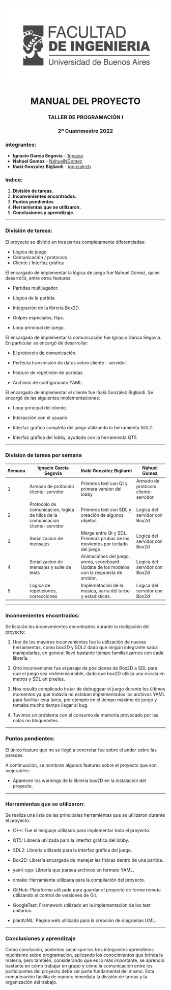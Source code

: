 <center>

![](data/FIUBA.png)
<h1>MANUAL DEL PROYECTO </h1>
<h3>TALLER DE PROGRAMACIÓN I</h3>
<h3>2º Cuatrimestre 2022</h3>
</center>

### integrantes:

* **Ignacio Garcia Segovia** - [1gnacio](https://github.com/1gnacio)
* **Nahuel Gomez** - [NahuelNGomez](https://github.com/NahuelNGomez)
* **Iñaki Gonzalez Bigliardi** - [igonzalezb](https://github.com/igonzalezb)


### Indice:
1) **División de tareas.**
2) **Inconvenientes encontrados.**
3) **Puntos pendientes**
4) **Herramientas que se utilizaron.**
5) **Conclusiones y aprendizaje.**

-----------

### División de tareas:

El proyecto se dividió en tres partes completamente diferenciadas:
* Lógica de juego
* Comunicación / protocolo
* Cliente / Interfaz gráfica

El encargado de implementar la lógica de juego fue Nahuel Gomez, quien desarrolló, entre otros features:
 * Partidas multijugador.


 * Lógica de la partida.


 * Integración de la librería Box2D.


 * Golpes especiales; flips.


 * Loop principal del juego.

El encargado de implementar la comunicación fue Ignacio Garcia Segovia. En particular se encargó de desarrollar:
 * El protocolo de comunicación.


 * Perfecta transmisión de datos sobre cliente - servidor.


 * Feature de repetición de partidas.


 * Archivos de configuración YAML.


El encargado de implementar el cliente fue Iñaki González Bigliardi. Se encargó de las siguientes implementaciones:
* Loop principal del cliente.


* Interacción con el usuario.


* Interfaz gráfica completa del juego utilizando la herramienta SDL2.


* Interfaz gráfica del lobby, ayudado con la herramienta QT5.

-----------

### Division de tareas por semana

| Semana      | Ignacio Garcia Segovia | Iñaki González Bigliardi | Nahuel Gomez | 
| ----------- | ---------------------- | ------------------------ | ------------ |
| 1           | Armado de protocolo cliente-servidor | Primeros test con Qt y primera version del lobby | Armado de protocolo cliente-servidor |
| 2           | Protocolo de comunicacion, logica de hilos de la comunicacion cliente-servidor | Primeros test con SDL y creación de algunos objetos | Logica del servidor con Box2d |
| 3           | Serializacion de mensajes | Merge entre Qt y SDL. Primeras prubas de los movientos por teclado del juego. | Logica del servidor con Box2d |
| 4           | Serializacion de mensajes y suite de tests | Animaciónes del juego, arena, scoreboard. Update de los modelos con la respuesta de srvidor. | Logica del servidor con Box2d |
| 5           | Logica de repeticiones, correcciones | Implemetación de la musica, barra del turbo y estadísticas. | Logica del servidor con Box2d |

-----------

### Inconvenientes encontrados:

Se listarán los inconvenientes encontrados durante la realización del proyecto:

1) Uno de los mayores inconvenientes fue la utilización de nuevas herramientas, como box2D y SDL2
dado que ningún integrante sabía manipularlas, en general llevó bastante tiempo familiarizarnos con cada librería.


2) Otro inconveniente fue el pasaje de posiciones de Box2D a SDL para que el juego sea redimensionable, dado que box2D utiliza una escala en metros y
SDL en pixeles,


3) Nos resultó complicado tratar de debuggear el juego durante los últimos momentos ya que todavía no estaban implementados los archivos
YAML para facilitar esta tarea, por ejemplo en el tiempo máximo de juego y tomaba mucho tiempo llegar al bug.


4)  Tuvimos un problema con el consumo de memoria provocado por las colas no bloqueantes.


---------

### Puntos pendientes:

El único feature que no se llegó a concretar fue sobre el andar sobre las paredes.

A continuación, se nombran algunos features sobre el proyecto que son mejorables:

- Aparecen los warnings de la librería box2D en la instalación del proyecto.


---------

### Herramientas que se utilizaron:

Se realiza una lista de las principales herramientas que se utilizaron durante el proyecto:
 * C++: Fue el lenguaje utilizado para implementar todo el proyecto.


 * QT5: Librería utilizada para la interfaz gráfica del lobby.


 * SDL2: Librería utilizada para la interfaz gráfica del juego.


 * Box2D: Librería encargada de manejar las físicas dentro de una partida.


 * yaml-cpp: Librería que parsea archivos en formato YAML.


 * cmake: Herramienta utilizada para la compilación del proyecto.


 * GitHub: Plataforma utilizada para guardar el proyecto de forma remota utilizando el control de versiones de Git.


 * GoogleTest: Framework utilizado en la implementación de los test unitarios.


 * plantUML: Página web utilizada para la creación de diagramas UML.
---------

### Conclusiones y aprendizaje

Como conclusión, podemos sacar que los tres integrantes aprendimos muchísimo sobre programación, aplicando los conocimientos
que brinda la materia, pero también, considerando que es lo más importante, se aprendió bastante en cómo trabajar en grupo y
cómo la comunicación entre los participantes del proyecto debe ser parte fundamental del mismo.
Esta comunicación facilita de manera inmediata la división de tareas y la organización del trabajo.
